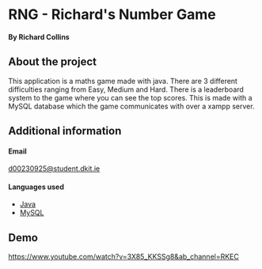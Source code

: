 # RNG - Richard's Number Game
#### By Richard Collins

## About the project
This application is a maths game made with java. There are 3 different difficulties ranging from Easy, Medium and Hard. There is a leaderboard system to the game where you can 
see the top scores. This is made with a MySQL database which the game communicates with over a xampp server.

## Additional information
#### Email
d00230925@student.dkit.ie
#### Languages used
- [Java](https://www.java.com/)
- [MySQL](https://www.mysql.com/)

## Demo
https://www.youtube.com/watch?v=3X85_KKSSg8&ab_channel=RKEC
